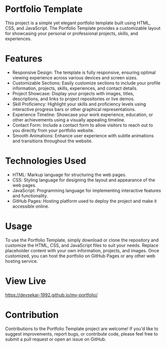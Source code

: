 # Portfolio Template
This project is a simple yet elegant portfolio template built using HTML, CSS, and JavaScript. The Portfolio Template provides a customizable layout for showcasing your personal or professional projects, skills, and experiences.
# Features
* Responsive Design: The template is fully responsive, ensuring optimal viewing experience across various devices and screen sizes.
* Customizable Sections: Easily customize sections to include your profile information, projects, skills, experiences, and contact details.
* Project Showcase: Display your projects with images, titles, descriptions, and links to project repositories or live demos.
* Skill Proficiency: Highlight your skills and proficiency levels using interactive progress bars or other graphical representations.
* Experience Timeline: Showcase your work experience, education, or other achievements using a visually appealing timeline.
* Contact Form: Include a contact form to allow visitors to reach out to you directly from your portfolio website.
* Smooth Animations: Enhance user experience with subtle animations and transitions throughout the website.
# Technologies Used
* HTML: Markup language for structuring the web pages.
* CSS: Styling language for designing the layout and appearance of the web pages.
* JavaScript: Programming language for implementing interactive features and functionality.
* GitHub Pages: Hosting platform used to deploy the project and make it accessible online.
# Usage
To use the Portfolio Template, simply download or clone the repository and customize the HTML, CSS, and JavaScript files to suit your needs. Replace placeholder content with your own information, projects, and images. Once customized, you can host the portfolio on GitHub Pages or any other web hosting service.
# View Live
 https://devsekar-1992.github.io/my-portfolio/
# Contribution
Contributions to the Portfolio Template project are welcome! If you'd like to suggest improvements, report bugs, or contribute code, please feel free to submit a pull request or open an issue on GitHub.

